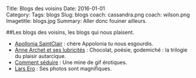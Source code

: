 Title: Blogs des voisins
Date: 2016-01-01  
Category: 
Tags: blogs
Slug: blogs
coach: cassandra.png
coach: wilson.png
Imagetitle: blogs.jpg
Summary: Aller donc fouiner ailleurs. 

##Les blogs des voisins, les blogs qui nous plaisent. 

* [Apollonia SaintClair](http://apolloniasaintclair.tumblr.com/) : chère Appolonia tu nous esgourdis. 
* [Anne Archet et ses lubricités](http://archet.net/) : Chocolat, poésie, godemiché : la trilogie du plaisir autarcique.
* [Comment séduire](http://commentseduire.net/) : Une mine de gif érotiques. 
* [Lars Ero](http://larssero.tumblr.com/) : Ses photos sont magnifiques.  

